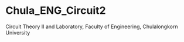 # Chula_ENG_Circuit2
Circuit Theory II and Laboratory, Faculty of Engineering, Chulalongkorn University
